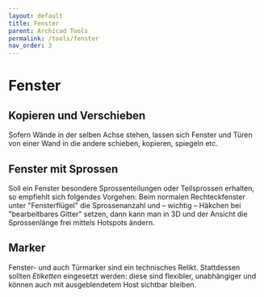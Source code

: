 ```yaml
---
layout: default
title: Fenster
parent: Archicad Tools
permalink: /tools/fenster
nav_order: 3
---
```

# Fenster

## Kopieren und Verschieben
Sofern Wände in der selben Achse stehen, lassen sich Fenster und Türen von einer Wand in die andere schieben, kopieren, spiegeln etc.


## Fenster mit Sprossen
Soll ein Fenster besondere Sprossenteilungen oder Teilsprossen erhalten, so empfiehlt sich folgendes Vorgehen: Beim normalen Rechteckfenster unter "Fensterflügel" die Sprossenanzahl und – wichtig – Häkchen bei "bearbeitbares Gitter" setzen, dann kann man in 3D und der Ansicht die Sprossenlänge frei mittels Hotspots ändern.


## Marker
Fenster- und auch Türmarker sind ein technisches Relikt. Stattdessen sollten _Etiketten_ eingesetzt werden: diese sind flexibler, unabhängiger und können auch mit ausgeblendetem Host sichtbar bleiben.
